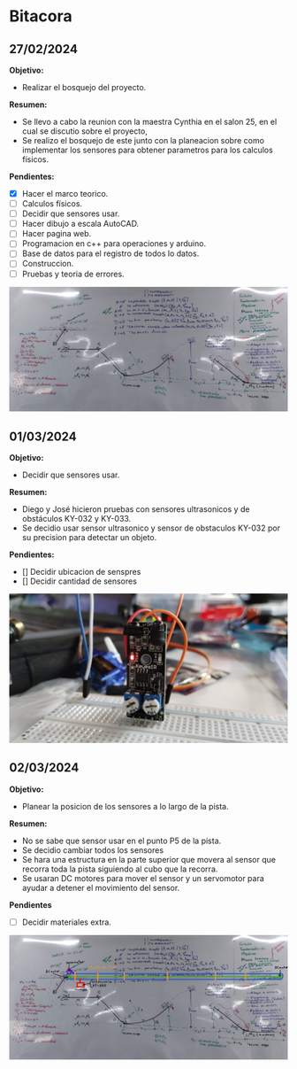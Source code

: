 # Bitacora

## 27/02/2024
**Objetivo:** 

- Realizar el bosquejo del proyecto.

**Resumen:**

- Se llevo a cabo la reunion con la maestra Cynthia en el salon 25, en el cual se discutio sobre el proyecto, 
- Se realizo el bosquejo de este junto con la planeacion sobre como implementar los sensores para obtener parametros para los calculos físicos.

**Pendientes:** 

- [x] Hacer el marco teorico.
- [ ] Calculos físicos.
- [ ] Decidir que sensores usar.
- [ ] Hacer dibujo a escala AutoCAD.
- [ ] Hacer pagina web.
- [ ] Programacion en c++ para operaciones y arduino.
- [ ] Base de datos para el registro de todos lo datos.
- [ ] Construccion.
- [ ] Pruebas y teoria de errores.

![](img/Pizarron.png)

## 01/03/2024

**Objetivo:**

- Decidir que sensores usar.

**Resumen:**

- Diego y José hicieron pruebas con sensores ultrasonicos y de obstáculos KY-032 y KY-033.
- Se decidio usar sensor ultrasonico y sensor de obstaculos KY-032 por su precision para detectar un objeto.

**Pendientes:**

- [] Decidir ubicacion de senspres
- [] Decidir cantidad de sensores


![](img/KY-032.png)


## 02/03/2024

**Objetivo:**

- Planear la posicion de los sensores a lo largo de la pista.

**Resumen:**

- No se sabe que sensor usar en el punto P5 de la pista.
- Se decidio cambiar todos los sensores
- Se hara una estructura en la parte superior que movera al sensor que recorra toda la pista siguiendo al cubo que la recorra.
- Se usaran DC motores para mover el sensor y un servomotor para ayudar a detener el movimiento del sensor.

**Pendientes**

- [ ] Decidir materiales extra.

![](img/Pizarron_Sensores.png)
